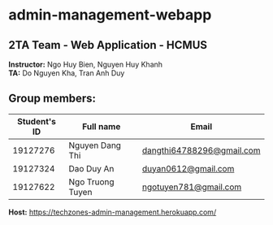 # admin-management-webapp
## 2TA Team - Web Application - HCMUS

**Instructor:** Ngo Huy Bien, Nguyen Huy Khanh\
**TA:** Do Nguyen Kha, Tran Anh Duy

## Group members:
| **Student's ID** | **Full name** | **Email** |
|--- | --- | --- |
| 19127276 | Nguyen Dang Thi | dangthi64788296@gmail.com |
| 19127324 | Dao Duy An | duyan0612@gmail.com |
| 19127622 | Ngo Truong Tuyen | ngotuyen781@gmail.com |

**Host:** https://techzones-admin-management.herokuapp.com/

